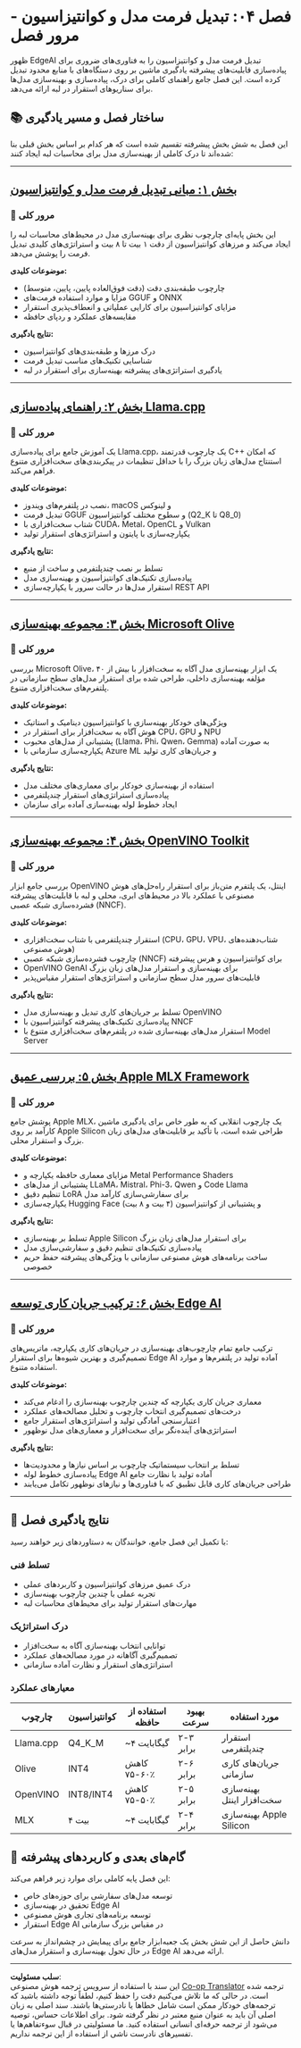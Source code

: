<!--
CO_OP_TRANSLATOR_METADATA:
{
  "original_hash": "c0cb9f7bcff2bc170532d8870a891f38",
  "translation_date": "2025-09-17T15:33:14+00:00",
  "source_file": "Module04/README.md",
  "language_code": "fa"
}
-->
# فصل ۰۴: تبدیل فرمت مدل و کوانتیزاسیون - مرور فصل

ظهور EdgeAI تبدیل فرمت مدل و کوانتیزاسیون را به فناوری‌های ضروری برای پیاده‌سازی قابلیت‌های پیشرفته یادگیری ماشین بر روی دستگاه‌های با منابع محدود تبدیل کرده است. این فصل جامع راهنمای کاملی برای درک، پیاده‌سازی و بهینه‌سازی مدل‌ها برای سناریوهای استقرار در لبه ارائه می‌دهد.

## 📚 ساختار فصل و مسیر یادگیری

این فصل به شش بخش پیشرفته تقسیم شده است که هر کدام بر اساس بخش قبلی بنا شده‌اند تا درک کاملی از بهینه‌سازی مدل برای محاسبات لبه ایجاد کنند:

---

## [بخش ۱: مبانی تبدیل فرمت مدل و کوانتیزاسیون](./01.Introduce.md)

### 🎯 مرور کلی
این بخش پایه‌ای چارچوب نظری برای بهینه‌سازی مدل در محیط‌های محاسبات لبه را ایجاد می‌کند و مرزهای کوانتیزاسیون از دقت ۱ بیت تا ۸ بیت و استراتژی‌های کلیدی تبدیل فرمت را پوشش می‌دهد.

**موضوعات کلیدی:**
- چارچوب طبقه‌بندی دقت (دقت فوق‌العاده پایین، پایین، متوسط)
- مزایا و موارد استفاده فرمت‌های GGUF و ONNX
- مزایای کوانتیزاسیون برای کارایی عملیاتی و انعطاف‌پذیری استقرار
- مقایسه‌های عملکرد و ردپای حافظه

**نتایج یادگیری:**
- درک مرزها و طبقه‌بندی‌های کوانتیزاسیون
- شناسایی تکنیک‌های مناسب تبدیل فرمت
- یادگیری استراتژی‌های پیشرفته بهینه‌سازی برای استقرار در لبه

---

## [بخش ۲: راهنمای پیاده‌سازی Llama.cpp](./02.Llamacpp.md)

### 🎯 مرور کلی
یک آموزش جامع برای پیاده‌سازی Llama.cpp، یک چارچوب قدرتمند C++ که امکان استنتاج مدل‌های زبان بزرگ را با حداقل تنظیمات در پیکربندی‌های سخت‌افزاری متنوع فراهم می‌کند.

**موضوعات کلیدی:**
- نصب در پلتفرم‌های ویندوز، macOS و لینوکس
- تبدیل فرمت GGUF و سطوح مختلف کوانتیزاسیون (Q2_K تا Q8_0)
- شتاب سخت‌افزاری با CUDA، Metal، OpenCL و Vulkan
- یکپارچه‌سازی با پایتون و استراتژی‌های استقرار تولید

**نتایج یادگیری:**
- تسلط بر نصب چندپلتفرمی و ساخت از منبع
- پیاده‌سازی تکنیک‌های کوانتیزاسیون و بهینه‌سازی مدل
- استقرار مدل‌ها در حالت سرور با یکپارچه‌سازی REST API

---

## [بخش ۳: مجموعه بهینه‌سازی Microsoft Olive](./03.MicrosoftOlive.md)

### 🎯 مرور کلی
بررسی Microsoft Olive، یک ابزار بهینه‌سازی مدل آگاه به سخت‌افزار با بیش از ۴۰ مؤلفه بهینه‌سازی داخلی، طراحی شده برای استقرار مدل‌های سطح سازمانی در پلتفرم‌های سخت‌افزاری متنوع.

**موضوعات کلیدی:**
- ویژگی‌های خودکار بهینه‌سازی با کوانتیزاسیون دینامیک و استاتیک
- هوش آگاه به سخت‌افزار برای استقرار در CPU، GPU و NPU
- پشتیبانی از مدل‌های محبوب (Llama، Phi، Qwen، Gemma) به صورت آماده
- یکپارچه‌سازی سازمانی با Azure ML و جریان‌های کاری تولید

**نتایج یادگیری:**
- استفاده از بهینه‌سازی خودکار برای معماری‌های مختلف مدل
- پیاده‌سازی استراتژی‌های استقرار چندپلتفرمی
- ایجاد خطوط لوله بهینه‌سازی آماده برای سازمان

---

## [بخش ۴: مجموعه بهینه‌سازی OpenVINO Toolkit](./04.openvino.md)

### 🎯 مرور کلی
بررسی جامع ابزار OpenVINO اینتل، یک پلتفرم متن‌باز برای استقرار راه‌حل‌های هوش مصنوعی با عملکرد بالا در محیط‌های ابری، محلی و لبه با قابلیت‌های پیشرفته فشرده‌سازی شبکه عصبی (NNCF).

**موضوعات کلیدی:**
- استقرار چندپلتفرمی با شتاب سخت‌افزاری (CPU، GPU، VPU، شتاب‌دهنده‌های هوش مصنوعی)
- چارچوب فشرده‌سازی شبکه عصبی (NNCF) برای کوانتیزاسیون و هرس پیشرفته
- OpenVINO GenAI برای بهینه‌سازی و استقرار مدل‌های زبان بزرگ
- قابلیت‌های سرور مدل سطح سازمانی و استراتژی‌های استقرار مقیاس‌پذیر

**نتایج یادگیری:**
- تسلط بر جریان‌های کاری تبدیل و بهینه‌سازی مدل OpenVINO
- پیاده‌سازی تکنیک‌های پیشرفته کوانتیزاسیون با NNCF
- استقرار مدل‌های بهینه‌سازی شده در پلتفرم‌های سخت‌افزاری متنوع با Model Server

---

## [بخش ۵: بررسی عمیق Apple MLX Framework](./05.AppleMLX.md)

### 🎯 مرور کلی
پوشش جامع Apple MLX، یک چارچوب انقلابی که به طور خاص برای یادگیری ماشین کارآمد بر روی Apple Silicon طراحی شده است، با تأکید بر قابلیت‌های مدل‌های زبان بزرگ و استقرار محلی.

**موضوعات کلیدی:**
- مزایای معماری حافظه یکپارچه و Metal Performance Shaders
- پشتیبانی از مدل‌های LLaMA، Mistral، Phi-3، Qwen و Code Llama
- تنظیم دقیق LoRA برای سفارشی‌سازی کارآمد مدل
- یکپارچه‌سازی Hugging Face و پشتیبانی از کوانتیزاسیون (۴ بیت و ۸ بیت)

**نتایج یادگیری:**
- تسلط بر بهینه‌سازی Apple Silicon برای استقرار مدل‌های زبان بزرگ
- پیاده‌سازی تکنیک‌های تنظیم دقیق و سفارشی‌سازی مدل
- ساخت برنامه‌های هوش مصنوعی سازمانی با ویژگی‌های پیشرفته حفظ حریم خصوصی

---

## [بخش ۶: ترکیب جریان کاری توسعه Edge AI](./06.workflow-synthesis.md)

### 🎯 مرور کلی
ترکیب جامع تمام چارچوب‌های بهینه‌سازی در جریان‌های کاری یکپارچه، ماتریس‌های تصمیم‌گیری و بهترین شیوه‌ها برای استقرار Edge AI آماده تولید در پلتفرم‌ها و موارد استفاده متنوع.

**موضوعات کلیدی:**
- معماری جریان کاری یکپارچه که چندین چارچوب بهینه‌سازی را ادغام می‌کند
- درخت‌های تصمیم‌گیری انتخاب چارچوب و تحلیل مصالحه‌های عملکرد
- اعتبارسنجی آمادگی تولید و استراتژی‌های استقرار جامع
- استراتژی‌های آینده‌نگر برای سخت‌افزار و معماری‌های مدل نوظهور

**نتایج یادگیری:**
- تسلط بر انتخاب سیستماتیک چارچوب بر اساس نیازها و محدودیت‌ها
- پیاده‌سازی خطوط لوله Edge AI آماده تولید با نظارت جامع
- طراحی جریان‌های کاری قابل تطبیق که با فناوری‌ها و نیازهای نوظهور تکامل می‌یابند

---

## 🎯 نتایج یادگیری فصل

با تکمیل این فصل جامع، خوانندگان به دستاوردهای زیر خواهند رسید:

### **تسلط فنی**
- درک عمیق مرزهای کوانتیزاسیون و کاربردهای عملی
- تجربه عملی با چندین چارچوب بهینه‌سازی
- مهارت‌های استقرار تولید برای محیط‌های محاسبات لبه

### **درک استراتژیک**
- توانایی انتخاب بهینه‌سازی آگاه به سخت‌افزار
- تصمیم‌گیری آگاهانه در مورد مصالحه‌های عملکرد
- استراتژی‌های استقرار و نظارت آماده سازمانی

### **معیارهای عملکرد**

| چارچوب | کوانتیزاسیون | استفاده از حافظه | بهبود سرعت | مورد استفاده |
|--------|--------------|------------------|------------|--------------|
| Llama.cpp | Q4_K_M | ~۴ گیگابایت | ۲-۳ برابر | استقرار چندپلتفرمی |
| Olive | INT4 | کاهش ۶۰-۷۵٪ | ۲-۶ برابر | جریان‌های کاری سازمانی |
| OpenVINO | INT8/INT4 | کاهش ۵۰-۷۵٪ | ۲-۵ برابر | بهینه‌سازی سخت‌افزار اینتل |
| MLX | ۴ بیت | ~۴ گیگابایت | ۲-۴ برابر | بهینه‌سازی Apple Silicon |

## 🚀 گام‌های بعدی و کاربردهای پیشرفته

این فصل پایه کاملی برای موارد زیر فراهم می‌کند:
- توسعه مدل‌های سفارشی برای حوزه‌های خاص
- تحقیق در بهینه‌سازی Edge AI
- توسعه برنامه‌های تجاری هوش مصنوعی
- استقرار Edge AI در مقیاس بزرگ سازمانی

دانش حاصل از این شش بخش یک جعبه‌ابزار جامع برای پیمایش در چشم‌انداز به سرعت در حال تحول بهینه‌سازی و استقرار مدل‌های Edge AI ارائه می‌دهد.

---

**سلب مسئولیت**:  
این سند با استفاده از سرویس ترجمه هوش مصنوعی [Co-op Translator](https://github.com/Azure/co-op-translator) ترجمه شده است. در حالی که ما تلاش می‌کنیم دقت را حفظ کنیم، لطفاً توجه داشته باشید که ترجمه‌های خودکار ممکن است شامل خطاها یا نادرستی‌ها باشند. سند اصلی به زبان اصلی آن باید به عنوان منبع معتبر در نظر گرفته شود. برای اطلاعات حساس، توصیه می‌شود از ترجمه حرفه‌ای انسانی استفاده کنید. ما مسئولیتی در قبال سوءتفاهم‌ها یا تفسیرهای نادرست ناشی از استفاده از این ترجمه نداریم.